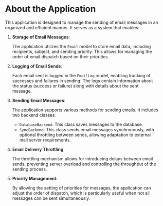 # About the Application

This application is designed to manage the sending of email messages in an organized and efficient manner. It serves as a system that enables:

1. **Storage of Email Messages**: 

    The application utilizes the `Email` model to store email data, including recipients, subject, and sending priority. This allows for managing the order of email dispatch based on their priorities.

2. **Logging of Email Sends**: 

    Each email sent is logged in the `EmailLog` model, enabling tracking of successes and failures in sending. The logs contain information about the status (success or failure) along with details about the sent message.

3. **Sending Email Messages**: 

    The application supports various methods for sending emails. It includes two backend classes:

    - `DatabaseBackend`: This class saves messages to the database.
    - `SyncBackend`: This class sends email messages synchronously, with optional throttling between sends, allowing adaptation to external mail server requirements.

4. **Email Delivery Throttling**: 

    The throttling mechanism allows for introducing delays between email sends, preventing server overload and controlling the throughput of the sending process.

5. **Priority Management**: 

    By allowing the setting of priorities for messages, the application can adjust the order of dispatch, which is particularly useful when not all messages can be sent simultaneously.


